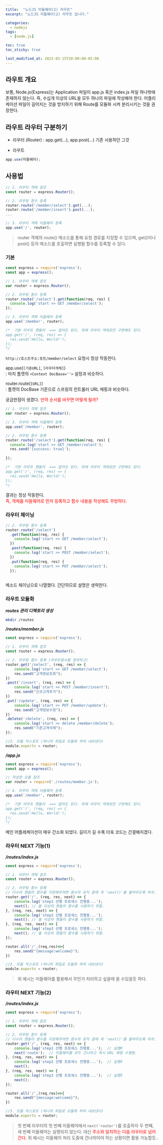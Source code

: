 ```yaml
---
title:  "노드JS 미들웨어(2) 라우트"
excerpt: "노드JS 미들웨어(2) 라우트 입니다."

categories:
  - nodejs
tags:
  - [node.js]

toc: true
toc_sticky: true

last_modified_at: 2023-03-15T20:00:00-05:00
---
```


## 라우트 개요
보통, Node.js(Express)는 Application 파일이 app.js 혹은 index.js 파일 하나밖에 존재하지 않는다. 즉, 수십개 이상의 URL을 모두 하나의 파일에 작성해야 한다. 어플리케이션 파일이 길어지는 것을 방지하기 위해 Route를 모듈화 시켜 분리시키는 것을 권장한다.

## 라우트 라우터 구분하기
- 라우터 (Router)
: app.get(...), app.post(...)  기존 사용하던 그것
  
- 라우트
```js
app.use(미들웨어);

```

## 사용법
```js
// 1. 라우터 객체 참조
const router = express.Router();

// 2. 라우팅 함수 등록
router.route('/member/select').get(...);
router.route('/member/insert').post(...);
...

// 3. 라우터 객체 미들웨어 등록
app.use('/', router);

```

> router 객체의 route() 메소드를 통해 요청 경로를 지정할 수 있으며, get()이나 post() 등의 메소드를 호출하면 실행될 함수를 등록할 수 있다.

### 기본
```js
const express = require('express');
const app = express();

// 1. 라우터 객체 참조
var router = express.Router();

// 2. 라우팅 함수 등록
router.route('/select').get(function(req, res) {
  console.log('start >> GET /member/select');
});

// 3. 라우터 객체 미들웨어 등록
app.use('/member', router);

/*  기본 라우트 핸들러  ==> 없어도 된다. 위에 라우터 객체로만 구현해도 된다.
app.get('/', (req, res) => {
  res.send('Hello, World!');
});
*/

```

`http://호스트주소:포트/member/select` 요청시 정상 작동한다.  

app.use(`[기준URL]`, `[라우터객체]`)  
: 마치 톰캣의 `<Context DocBase=''>` 설정과 비슷하다.
  
router.route(`[URL]`)  
: 톰캣의 DocBase 기준으로 스프링의 컨트롤러 URL 매핑과 비슷하다.
  
궁금한점이 생겼다. <span style='color:red'>만약 순서를 바꾸면 어떻게 될까?</span>  

```js
// 1. 라우터 객체 참조
var router = express.Router();

// 3. 라우터 객체 미들웨어 등록
app.use('/member', router);

// 2. 라우팅 함수 등록
router.route('/select').get(function(req, res) {
  console.log('start >> GET /member/select');
  res.send('{success: true}');
	
});

/*  기본 라우트 핸들러  ==> 없어도 된다. 위에 라우터 객체로만 구현해도 된다.
app.get('/', (req, res) => {
  res.send('Hello, World!');
});
*/

```

결과는 정상 작동한다.  
<span style='color:red'>즉, 객체를 미들웨어로 먼저 등록하고 함수 내용을 작성해도 무방하다.</span>


### 라우터 체이닝
```js
// 2. 라우팅 함수 등록
router.route('/select')
  .get(function(req, res) {
    console.log('start >> GET /member/select');
  })
  .post(function(req, res) {
    console.log('start >> POST /member/select');
  })
  .put(function(req, res) {
    console.log('start >> PUT /member/select');
  });
  
```

메소드 체이닝으로 나열했다. 간단하므로 설명은 생략한다. 


### 라우트 모듈화 
***routes 관리 디렉토리 생성***  
```bash
mkdir /routes

```

***/routes/member.js***  
```js
const express = require('express');

// 1. 라우터 객체 참조
const router = express.Router();

// 2. 라우팅 함수 등록 (라우트함수를 정의하고)
router.get('/select', (req, res) => {
    console.log('start >> GET /member/select');
    res.send("고객정보조회");
})
.post('/insert', (req, res) => {
    console.log('start >> POST /member/insert');
    res.send("신규고객추가");
})
.put('/update', (req, res) => {
    console.log('start >> PUT /member/update');
    res.send("고객정보수정");
})
.delete('/delete', (req, res) => {
    console.log('start >> delete /member/delete');
    res.send("기존고객삭제");
});

//3. 모듈 익스포트 (하나의 파일로 모듈화 하여 내보낸다)
module.exports = router;  

```
  
***/app.js***  
```js
const express = require('express');
const app = express();

// 작성한 모듈 참조
var router = require('./routes/member.js');

// 4. 라우터 객체 미들웨어 등록
app.use('/member', router);

/*  기본 라우트 핸들러  ==> 없어도 된다. 위에 라우터 객체로만 구현해도 된다.
app.get('/', (req, res) => {
  res.send('Hello, World!');
});
*/

```

메인 어플레케이션이 매우 간소화 되었다. 길이가 길 수록 더욱 코드는 간결해지겠다.
  
### 라우터 NEXT 기능(1)
***/routes/index.js***  
```js
const express = require('express');

// 1. 라우터 객체 참조
const router = express.Router();

// 2. 라우팅 함수 등록
// 다수의 핸들러 함수를 지정해주려면 함수의 로직 끝에 꼭 'next()'를 붙여주도록 하자.
router.get('/', (req, res, next) => {
    console.log('step1 선행 프로세스 진행중...');
    next(); // 둘 이상의 핸들러 함수를 사용하기 위함.
}, (req, res, next) => {
    console.log('step2 선행 프로세스 진행중...');
    next(); // 둘 이상의 핸들러 함수를 사용하기 위함.
}, (req, res, next) => {
    console.log('step3 선행 프로세스 진행중...');
    next(); // 둘 이상의 핸들러 함수를 사용하기 위함.
});

router.all('/',(req,res)=>{
    res.send("{message:welcome}");
})

//3. 모듈 익스포트 (하나의 파일로 모듈화 하여 내보낸다)
module.exports = router;

```

> 위 예시는 미들웨어를 활용해서 무언가 처리하고 싶을때 쓸 수있을듯 하다.


### 라우터 NEXT 기능(2)
***/routes/index.js***  
```js
const express = require('express');

// 1. 라우터 객체 참조
const router = express.Router();

// 2. 라우팅 함수 등록
// 다수의 핸들러 함수를 지정해주려면 함수의 로직 끝에 꼭 'next()'를 붙여주도록 하자.
router.get('/', (req, res, next) => {
    console.log('step1 선행 프로세스 진행중...');  // 실행O
    next('route');  // 미들웨어를 모두 건너띄고 즉시 URL 매핑 수행함.
}, (req, res, next) => {
    console.log('step2 선행 프로세스 진행중...');  // 실행X
    next(); 
}, (req, res, next) => {
    console.log('step3 선행 프로세스 진행중...');  // 실행X
    next(); 
});

router.all('/',(req,res)=>{
    res.send("{message:welcome}");
})

//3. 모듈 익스포트 (하나의 파일로 모듈화 하여 내보낸다)
module.exports = router;

```

> 첫 번째 라우터의 첫 번째 미들웨어에서 `next('router')`를 호출하자 
> 두 번째, 세 번째 미들웨어는 실행되지 않는다. 
> 대신 <span style='color:red'>주소와 일치하는 다음 라우터로 넘어간다.</span>
> 위 예시는 미들웨어 처리 도중에 건너띄어야 하는 상황이면 활용 가능할듯..


